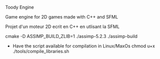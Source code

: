 Toody Engine

Game engine for 2D games made with C++ and SFML

Projet d'un moteur 2D ecrit en C++ en utlisant la SFML

cmake -D ASSIMP_BUILD_ZLIB=1 ./assimp-5.2.3 ./assimp-build

- Have the script available for compilation in Linux/MaxOs
chmod u+x ./tools/compile_libraries.sh